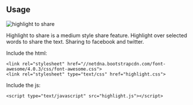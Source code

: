 ## Usage

![highlight to share](https://raw.github.com/sahlhoff/highlight-to-share/master/logo.png "Highlight To Share")

Highlight to share is a medium style share feature.  Highlight over selected words to share the text.  Sharing to facebook and twitter.

Include the html:
```
<link rel="stylesheet" href="//netdna.bootstrapcdn.com/font-awesome/4.0.3/css/font-awesome.css">
<link rel="stylesheet" type="text/css" href="highlight.css">
```

Include the js:
```
<script type="text/javascript" src="highlight.js"></script>
```

